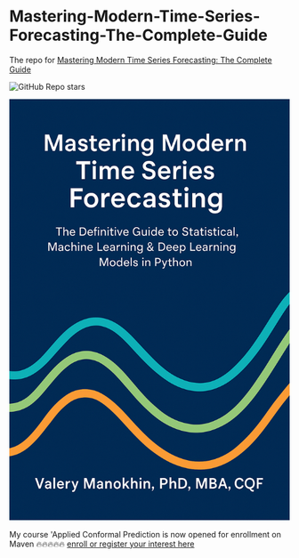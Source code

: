 # Mastering-Modern-Time-Series-Forecasting-The-Complete-Guide
The repo for [Mastering Modern Time Series Forecasting: The Complete Guide](https://valeman.gumroad.com/l/MasteringModernTimeSeriesForecasting)

![GitHub Repo stars](https://img.shields.io/github/stars/valeman/Mastering-Modern-Time-Series-Forecasting-The-Complete-Guide?style=social)

![Mastering Modern Time Series Forecsting book](Book_cover.png)

My course  'Applied Conformal Prediction is now opened for enrollment on Maven 🔥🔥🔥🔥🔥 [enroll or register your interest here](https://maven.com/valeriy-manokhin/applied-conformal-prediction)


